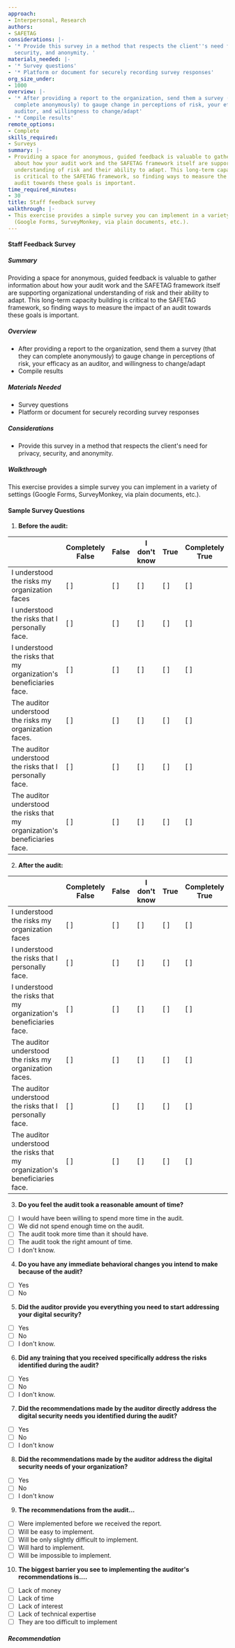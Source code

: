 ```yaml
---
approach:
- Interpersonal, Research
authors:
- SAFETAG
considerations: |-
- '* Provide this survey in a method that respects the client''s need for privacy,
  security, and anonymity. '
materials_needed: |-
- '* Survey questions'
- '* Platform or document for securely recording survey responses'
org_size_under:
- 1000
overview: |-
- '* After providing a report to the organization, send them a survey (that they can
  complete anonymously) to gauge change in perceptions of risk, your efficacy as an
  auditor, and willingness to change/adapt'
- '* Compile results'
remote_options:
- Complete
skills_required:
- Surveys
summary: |-
- Providing a space for anonymous, guided feedback is valuable to gather information
  about how your audit work and the SAFETAG framework itself are supporting organizational
  understanding of risk and their ability to adapt. This long-term capacity building
  is critical to the SAFETAG framework, so finding ways to measure the impact of an
  audit towards these goals is important.
time_required_minutes:
- 30
title: Staff feedback survey
walkthrough: |-
- This exercise provides a simple survey you can implement in a variety of settings
  (Google Forms, SurveyMonkey, via plain documents, etc.).
---
```


#### Staff Feedback Survey

##### Summary


Providing a space for anonymous, guided feedback is valuable to gather information about how your audit work and the SAFETAG framework itself are supporting organizational understanding of risk and their ability to adapt. This long-term capacity building is critical to the SAFETAG framework, so finding ways to measure the impact of an audit towards these goals is important.

##### Overview

* After providing a report to the organization, send them a survey (that they can complete anonymously) to gauge change in perceptions of risk, your efficacy as an auditor, and willingness to change/adapt
* Compile results

##### Materials Needed

* Survey questions
* Platform or document for securely recording survey responses

##### Considerations

* Provide this survey in a method that respects the client's need for privacy, security, and anonymity. 


##### Walkthrough

This exercise provides a simple survey you can implement in a variety of settings (Google Forms, SurveyMonkey, via plain documents, etc.).

#### Sample Survey Questions


1) **Before the audit:**

| 							                                       | Completely False | False | I don't know | True | Completely True |
|------------------------------------------------------------------|------------------|-------|--------------|------|-----------------|
| I understood the risks my organization faces                     | [ ]               | [ ]    | [ ]           | [ ]   | [ ]              |
| I understood the risks that I personally face.                   | [ ]               | [ ]    | [ ]           | [ ]   | [ ]              |
| I understood the risks that my organization's beneficiaries face.| [ ]               | [ ]    | [ ]           | [ ]   | [ ]              |
| The auditor understood the risks my organization faces.          | [ ]               | [ ]    | [ ]           | [ ]   | [ ]              |
| The auditor understood the risks that I personally face.         | [ ]               | [ ]    | [ ]           | [ ]   | [ ]              |
| The auditor understood the risks that my organization's beneficiaries face. | [ ]    | [ ]    | [ ]           | [ ]   | [ ]              |


2) **After the audit:**

| 							                                       | Completely False | False | I don't know | True | Completely True |
|------------------------------------------------------------------|------------------|-------|--------------|------|-----------------|
| I understood the risks my organization faces                     | [ ]               | [ ]    | [ ]           | [ ]   | [ ]              |
| I understood the risks that I personally face.                   | [ ]               | [ ]    | [ ]           | [ ]   | [ ]              |
| I understood the risks that my organization's beneficiaries face.| [ ]               | [ ]    | [ ]           | [ ]   | [ ]              |
| The auditor understood the risks my organization faces.          | [ ]               | [ ]    | [ ]           | [ ]   | [ ]              |
| The auditor understood the risks that I personally face.         | [ ]               | [ ]    | [ ]           | [ ]   | [ ]              |
| The auditor understood the risks that my organization's beneficiaries face. | [ ]    | [ ]    | [ ]           | [ ]   | [ ]              |

3) **Do you feel the audit took a reasonable amount of time?**

- [ ] I would have been willing to spend more time in the audit.
- [ ] We did not spend enough time on the audit.
- [ ] The audit took more time than it should have.
- [ ] The audit took the right amount of time.
- [ ] I don't know.

4) **Do you have any immediate behavioral changes you intend to make because of the audit?**

- [ ] Yes
- [ ] No

5) **Did the auditor provide you everything you need to start addressing your digital security?**

- [ ] Yes
- [ ] No
- [ ] I don't know.

6) **Did any training that you received specifically address the risks identified during the audit?**

- [ ] Yes
- [ ] No
- [ ] I don't know.

7) **Did the recommendations made by the auditor directly address the digital security needs you identified during the audit?**

- [ ] Yes
- [ ] No
- [ ] I don't know

8) **Did the recommendations made by the auditor address the digital security needs of your organization?**

- [ ] Yes
- [ ] No
- [ ] I don't know

9) **The recommendations from the audit...**

- [ ] Were implemented before we received the report.
- [ ] Will be easy to implement.
- [ ] Will be only slightly difficult to implement.
- [ ] Will hard to implement.
- [ ] Will be impossible to implement.

10) **The biggest barrier you see to implementing the auditor's recommendations is....**

- [ ] Lack of money
- [ ] Lack of time
- [ ] Lack of interest
- [ ] Lack of technical expertise
- [ ] They are too difficult to implement

##### Recommendation
